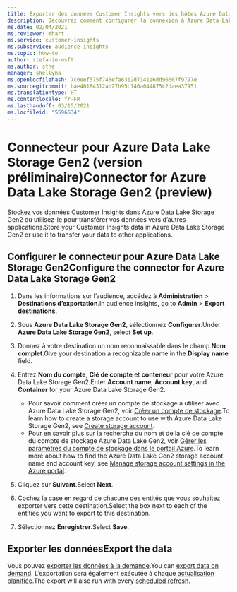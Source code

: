 ```yaml
---
title: Exporter des données Customer Insights vers des hôtes Azure Data Lake Storage Gen2
description: Découvrez comment configurer la connexion à Azure Data Lake Storage Gen2.
ms.date: 02/04/2021
ms.reviewer: mhart
ms.service: customer-insights
ms.subservice: audience-insights
ms.topic: how-to
author: stefanie-msft
ms.author: sthe
manager: shellyha
ms.openlocfilehash: 7c0eef575f745efa6312d7141a6dd96607f9797e
ms.sourcegitcommit: bae40184312ab27b95c140a044875c2daea37951
ms.translationtype: HT
ms.contentlocale: fr-FR
ms.lasthandoff: 03/15/2021
ms.locfileid: "5596634"
---
```

# <a name="connector-for-azure-data-lake-storage-gen2-preview"></a><span data-ttu-id="89de6-103">Connecteur pour Azure Data Lake Storage Gen2 (version préliminaire)</span><span class="sxs-lookup"><span data-stu-id="89de6-103">Connector for Azure Data Lake Storage Gen2 (preview)</span></span>

<span data-ttu-id="89de6-104">Stockez vos données Customer Insights dans Azure Data Lake Storage Gen2 ou utilisez-le pour transférer vos données vers d’autres applications.</span><span class="sxs-lookup"><span data-stu-id="89de6-104">Store your Customer Insights data in Azure Data Lake Storage Gen2 or use it to transfer your data to other applications.</span></span>

## <a name="configure-the-connector-for-azure-data-lake-storage-gen2"></a><span data-ttu-id="89de6-105">Configurer le connecteur pour Azure Data Lake Storage Gen2</span><span class="sxs-lookup"><span data-stu-id="89de6-105">Configure the connector for Azure Data Lake Storage Gen2</span></span>

1. <span data-ttu-id="89de6-106">Dans les informations sur l’audience, accédez à **Administration** > **Destinations d’exportation**.</span><span class="sxs-lookup"><span data-stu-id="89de6-106">In audience insights, go to **Admin** > **Export destinations**.</span></span>

1. <span data-ttu-id="89de6-107">Sous **Azure Data Lake Storage Gen2**, sélectionnez **Configurer**.</span><span class="sxs-lookup"><span data-stu-id="89de6-107">Under **Azure Data Lake Storage Gen2**, select **Set up**.</span></span>

1. <span data-ttu-id="89de6-108">Donnez à votre destination un nom reconnaissable dans le champ **Nom complet**.</span><span class="sxs-lookup"><span data-stu-id="89de6-108">Give your destination a recognizable name in the **Display name** field.</span></span>

1. <span data-ttu-id="89de6-109">Entrez **Nom du compte**, **Clé de compte** et **conteneur** pour votre Azure Data Lake Storage Gen2.</span><span class="sxs-lookup"><span data-stu-id="89de6-109">Enter **Account name**, **Account key**, and **Container** for your Azure Data Lake Storage Gen2.</span></span>
    - <span data-ttu-id="89de6-110">Pour savoir comment créer un compte de stockage à utiliser avec Azure Data Lake Storage Gen2, voir [Créer un compte de stockage](/azure/storage/blobs/create-data-lake-storage-account).</span><span class="sxs-lookup"><span data-stu-id="89de6-110">To learn how to create a storage account to use with Azure Data Lake Storage Gen2, see [Create storage account](/azure/storage/blobs/create-data-lake-storage-account).</span></span> 
    - <span data-ttu-id="89de6-111">Pour en savoir plus sur la recherche du nom et de la clé de compte du compte de stockage Azure Data Lake Gen2, voir [Gérer les paramètres du compte de stockage dans le portail Azure](/azure/storage/common/storage-account-manage).</span><span class="sxs-lookup"><span data-stu-id="89de6-111">To learn more about how to find the Azure Data Lake Gen2 storage account name and account key, see [Manage storage account settings in the Azure portal](/azure/storage/common/storage-account-manage).</span></span>

1. <span data-ttu-id="89de6-112">Cliquez sur **Suivant**.</span><span class="sxs-lookup"><span data-stu-id="89de6-112">Select **Next**.</span></span>

1. <span data-ttu-id="89de6-113">Cochez la case en regard de chacune des entités que vous souhaitez exporter vers cette destination.</span><span class="sxs-lookup"><span data-stu-id="89de6-113">Select the box next to each of the entities you want to export to this destination.</span></span>

1. <span data-ttu-id="89de6-114">Sélectionnez **Enregistrer**.</span><span class="sxs-lookup"><span data-stu-id="89de6-114">Select **Save**.</span></span>

## <a name="export-the-data"></a><span data-ttu-id="89de6-115">Exporter les données</span><span class="sxs-lookup"><span data-stu-id="89de6-115">Export the data</span></span>

<span data-ttu-id="89de6-116">Vous pouvez [exporter les données à la demande](export-destinations.md#export-data-on-demand).</span><span class="sxs-lookup"><span data-stu-id="89de6-116">You can [export data on demand](export-destinations.md#export-data-on-demand).</span></span> <span data-ttu-id="89de6-117">L’exportation sera également exécutée à chaque [actualisation planifiée](system.md#schedule-tab).</span><span class="sxs-lookup"><span data-stu-id="89de6-117">The export will also run with every [scheduled refresh](system.md#schedule-tab).</span></span>